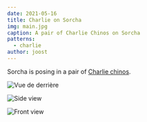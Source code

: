 ```yaml
---
date: 2021-05-16
title: Charlie on Sorcha
img: main.jpg
caption: A pair of Charlie Chinos on Sorcha
patterns:
  - charlie
author: joost
---
```


Sorcha is posing in a pair of [Charlie chinos](/designs/charlie/).

![Vue de derrière](back.jpg)

![Side view](side.jpg)

![Front view](front.jpg)

